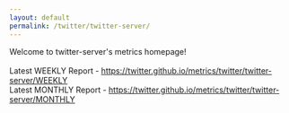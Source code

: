 ```yaml
---
layout: default
permalink: /twitter/twitter-server/
---
```

Welcome to twitter-server's metrics homepage!
<br><br>
Latest WEEKLY Report - <a href="https://twitter.github.io/metrics/twitter/twitter-server/WEEKLY">https://twitter.github.io/metrics/twitter/twitter-server/WEEKLY</a>
<br>
Latest MONTHLY Report - <a href="https://twitter.github.io/metrics/twitter/twitter-server/MONTHLY">https://twitter.github.io/metrics/twitter/twitter-server/MONTHLY</a>
<br>

